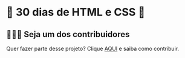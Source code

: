# 🎨 30 dias de HTML e CSS 🎨


## 🦸🏽‍♀️ Seja um dos contribuidores
Quer fazer parte desse projeto? Clique [AQUI]() e saiba como contribuir.
